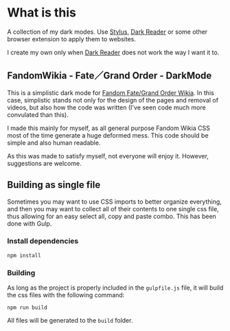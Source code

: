 # What is this

A collection of my dark modes. Use [Stylus](https://github.com/openstyles/stylus), [Dark Reader](https://darkreader.org/) or some other browser extension to apply them to websites.

I create my own only when [Dark Reader](https://darkreader.org/) does not work the way I want it to.

## FandomWikia - Fate／Grand Order - DarkMode

This is a simplistic dark mode for [Fandom Fate/Grand Order Wikia](https://fategrandorder.fandom.com/wiki/Fate/Grand_Order_Wikia). In this case, simplistic stands not only for the design of the pages and removal of videos, but also how the code was written (I've seen code much more convulated than this).

I made this mainly for myself, as all general purpose Fandom Wikia CSS most of the time generate a huge deformed mess. This code should be simple and also human readable.

As this was made to satisfy myself, not everyone will enjoy it. However, suggestions are welcome.

## Building as single file

Sometimes you may want to use CSS imports to better organize everything, and then you may want to collect all of their contents to one single css file, thus allowing for an easy select all, copy and paste combo. This has been done with Gulp.

### Install dependencies

```CMD
npm install
```

### Building

As long as the project is properly included in the `gulpfile.js` file, it will build the css files with the following command:

``` CMD
npm run build
```

All files will be generated to the `build` folder.
